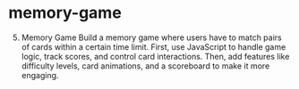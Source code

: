 # memory-game



5. Memory Game
Build a memory game where users have to match pairs of cards within a certain time limit. First, use JavaScript to handle game logic, track scores, and control card interactions. Then, add features like difficulty levels, card animations, and a scoreboard to make it more engaging.